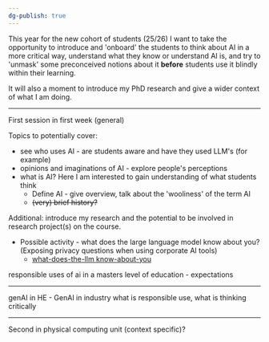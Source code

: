 ```yaml
---
dg-publish: true
---
```

This year for the new cohort of students (25/26) I want to take the opportunity to introduce and 'onboard' the students to think about AI in a more critical way, understand what they know or understand AI is, and try to 'unmask' some preconceived notions about it **before** students use it blindly within their learning.

It will also a moment to introduce my PhD research and give a wider context of what I am doing.

---
First session in first week (general)

Topics to potentially cover: 
- see who uses AI - are students aware and have they used LLM's (for example)
- opinions and imaginations of AI - explore people's perceptions 
- what is AI? Here I am interested to gain understanding of what students think
	- Define AI - give overview, talk about the 'wooliness' of the term AI
	- ~~(very) brief history?~~

Additional: introduce my research and the potential to be involved in research project(s) on the course.

- Possible activity - what does the large language model know about you? (Exposing privacy questions when using corporate AI tools)
	- [what-does-the-llm know-about-you](https://artslondon-my.sharepoint.com/:w:/r/personal/m_henryrichards_arts_ac_uk/Documents/PhD%20Onedrive/AI%20Literacy%20Workshop/what-does-the-llm%20know-about-you.docx?d=w5601486d815144d68bc688500024f0ab&csf=1&web=1&e=ESNvGl)

responsible uses of ai in a masters level of education - expectations

---

genAI in HE - GenAI in industry
what is responsible use, what is thinking critically

---
Second in physical computing unit (context specific)?